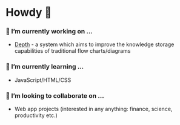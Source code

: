 # Howdy 👋
<!--
**elijahjorell/elijahjorell** is a ✨ _special_ ✨ repository because its `README.md` (this file) appears on your GitHub profile.

Here are some ideas to get you started:

- 🔭 I’m currently working on ...
- 🌱 I’m currently learning ...
- 👯 I’m looking to collaborate on ...
- 🤔 I’m looking for help with ...
- 💬 Ask me about ...
- 📫 How to reach me: ...
- 😄 Pronouns: ...
- ⚡ Fun fact: ...
-->

### 🔭 I’m currently working on ...
  - [Depth](https://github.com/elijahjorell/diagramming-web-app) - a system which aims to improve the knowledge storage capabilities of traditional flow charts/diagrams

### 🌱 I’m currently learning ...
  - JavaScript/HTML/CSS

### 👯 I’m looking to collaborate on ...
  - Web app projects (interested in any anything: finance, science, productivity etc.)



